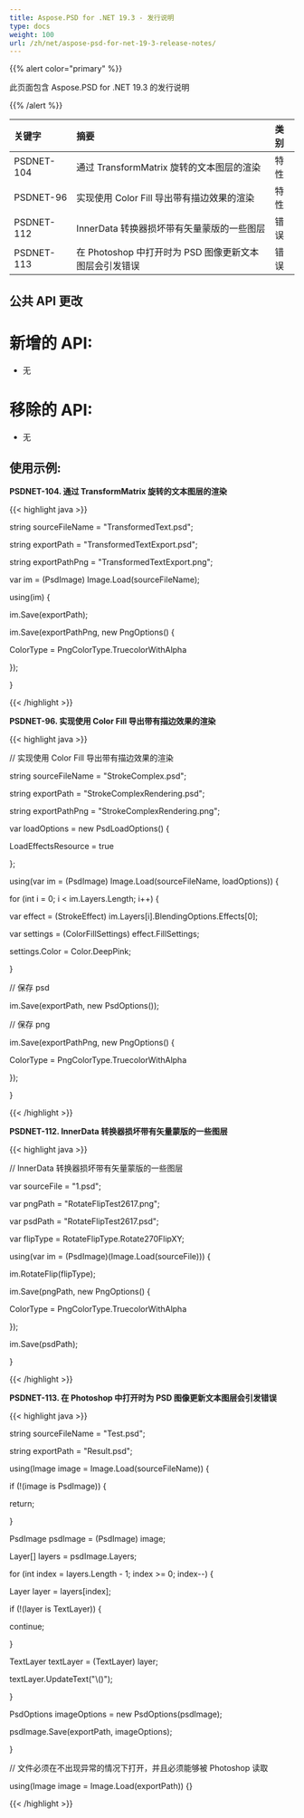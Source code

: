 ```yaml
---
title: Aspose.PSD for .NET 19.3 - 发行说明
type: docs
weight: 100
url: /zh/net/aspose-psd-for-net-19-3-release-notes/
---
```


{{% alert color="primary" %}} 

此页面包含 Aspose.PSD for .NET 19.3 的发行说明

{{% /alert %}} 

|**关键字**|**摘要**|**类别**|
| :- | :- | :- |
|PSDNET-104|通过 TransformMatrix 旋转的文本图层的渲染|特性|
|PSDNET-96|实现使用 Color Fill 导出带有描边效果的渲染|特性|
|PSDNET-112|InnerData 转换器损坏带有矢量蒙版的一些图层|错误|
|PSDNET-113|在 Photoshop 中打开时为 PSD 图像更新文本图层会引发错误|错误|

## **公共 API 更改**
# **新增的 API:**
- 无
# **移除的 API:**
- 无

## **使用示例:**
**PSDNET-104. 通过 TransformMatrix 旋转的文本图层的渲染**

{{< highlight java >}}

 string sourceFileName = "TransformedText.psd";

string exportPath = "TransformedTextExport.psd";

string exportPathPng = "TransformedTextExport.png";

var im = (PsdImage) Image.Load(sourceFileName);

using(im) {

 im.Save(exportPath);

 im.Save(exportPathPng, new PngOptions() {

  ColorType = PngColorType.TruecolorWithAlpha

 });

}      

{{< /highlight >}}

**PSDNET-96. 实现使用 Color Fill 导出带有描边效果的渲染**

{{< highlight java >}}

  // 实现使用 Color Fill 导出带有描边效果的渲染

 string sourceFileName = "StrokeComplex.psd";

 string exportPath = "StrokeComplexRendering.psd";

 string exportPathPng = "StrokeComplexRendering.png";

 var loadOptions = new PsdLoadOptions() {

  LoadEffectsResource = true

 };

 using(var im = (PsdImage) Image.Load(sourceFileName, loadOptions)) {

  for (int i = 0; i < im.Layers.Length; i++) {

   var effect = (StrokeEffect) im.Layers[i].BlendingOptions.Effects[0];

   var settings = (ColorFillSettings) effect.FillSettings;

   settings.Color = Color.DeepPink;

  }

  // 保存 psd

  im.Save(exportPath, new PsdOptions());

  // 保存 png

  im.Save(exportPathPng, new PngOptions() {

   ColorType = PngColorType.TruecolorWithAlpha

  });

 }         

{{< /highlight >}}

**PSDNET-112. InnerData 转换器损坏带有矢量蒙版的一些图层**

{{< highlight java >}}

 // InnerData 转换器损坏带有矢量蒙版的一些图层

var sourceFile = "1.psd";

var pngPath = "RotateFlipTest2617.png";

var psdPath = "RotateFlipTest2617.psd";

var flipType = RotateFlipType.Rotate270FlipXY;

using(var im = (PsdImage)(Image.Load(sourceFile))) {

 im.RotateFlip(flipType);

 im.Save(pngPath, new PngOptions() {

  ColorType = PngColorType.TruecolorWithAlpha

 });

 im.Save(psdPath);

}

{{< /highlight >}}

**PSDNET-113. 在 Photoshop 中打开时为 PSD 图像更新文本图层会引发错误**

{{< highlight java >}}

 string sourceFileName = "Test.psd";

string exportPath = "Result.psd";

using(Image image = Image.Load(sourceFileName)) {

 if (!(image is PsdImage)) {

  return;

 }

 PsdImage psdImage = (PsdImage) image;

 Layer[] layers = psdImage.Layers;

 for (int index = layers.Length - 1; index >= 0; index--) {

  Layer layer = layers[index];

  if (!(layer is TextLayer)) {

   continue;

  }

  TextLayer textLayer = (TextLayer) layer;

  textLayer.UpdateText("\\()");

 }

 PsdOptions imageOptions = new PsdOptions(psdImage);

 psdImage.Save(exportPath, imageOptions);

}

// 文件必须在不出现异常的情况下打开，并且必须能够被 Photoshop 读取

using(Image image = Image.Load(exportPath)) {}

{{< /highlight >}}
